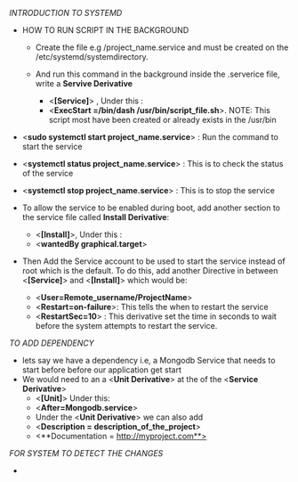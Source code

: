*INTRODUCTION TO SYSTEMD*
* HOW TO RUN SCRIPT IN THE BACKGROUND
  - Create the file e.g /project_name.service and must be created on the /etc/systemd/systemdirectory.
  
  - And run this command in the background inside the .serverice file, write a **Servive Derivative**
    - <**[Service]**> , Under this :
    - <**ExecStart =/bin/dash /usr/bin/script_file.sh**>. NOTE: This script most have been created or already exists in the /usr/bin
  
- <**sudo systemctl start project_name.service**> : Run the command to start the service
  
- <**systemctl status project_name.service**> : This is to check the status of the service
  
- <**systemctl stop project_name.service**> : This is to stop the service
  
- To allow the service to be enabled during boot, add another section to the service file called **Install Derivative**:
    - <**[Install]**>, Under this :
    - <**wantedBy graphical.target**>
  
- Then Add the Service account to be used to start the service instead of root which is the default. To do this, add another Directive in between <**[Service]**> and <**[Install]**>  which would be:  
  - <**User=Remote_username/ProjectName**>
  - <**Restart=on-failure**>: This tells the when to restart the service
  - <**RestartSec=10**> : This derivative set the time in seconds to wait before the system attempts to restart the service.

*TO ADD DEPENDENCY*
- lets say we have a dependency i.e, a Mongodb Service that needs to start before before our application get start
- We would need to an a <**Unit Derivative**> at the of the <**Service Derivative**>
  - <**[Unit]**> Under this:
  - <**After=Mongodb.service**>
  - Under the <**Unit Derivative**> we can also add
  -  <**Description = description_of_the_project**>
  -  <**Documentation = http://myproject.com**>

*FOR SYSTEM TO DETECT THE CHANGES*
- **<systemctl daemon-reload>**
